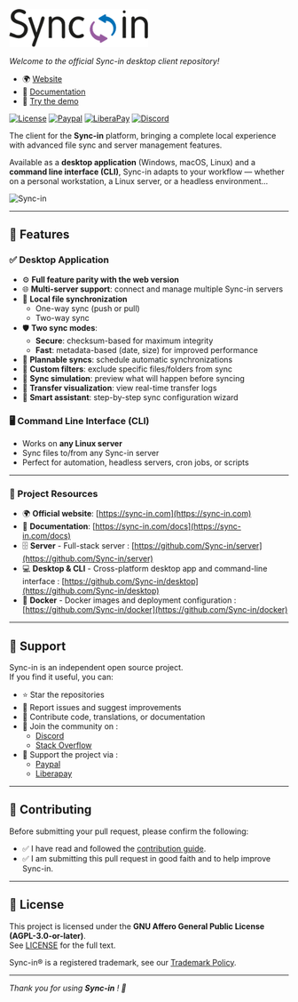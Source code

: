<a href="https://sync-in.com" target="_blank" rel="noopener">
<picture>
  <source srcset="https://raw.githubusercontent.com/Sync-in/assets/main/logo-dark.svg" media="(prefers-color-scheme: dark)" />
  <img src="https://raw.githubusercontent.com/Sync-in/assets/main/logo.svg" alt="Sync-in" width="250" height="auto" />
</picture>
</a>

_Welcome to the official Sync-in desktop client repository!_

- 🌍 [Website](https://sync-in.com)
- 📄 [Documentation](https://sync-in.com/docs)
- 🧪 [Try the demo](https://sync-in.com/docs/demo)

<a href="#-license"><img src="https://img.shields.io/badge/Licence-AGPL%20v3.0-green.svg" alt="License"/></a>
<a href="https://www.paypal.com/donate/?business=HU3F3CMDDH7YJ&no_recurring=0&item_name=I+rely+on+your+donations+to+grow+the+Sync-in+open+source+project.+Thank+you+for+your+support+%E2%80%94+it+truly+makes+a+difference%21&currency_code=EUR" target="_blank"><img src="https://img.shields.io/badge/Donate-PayPal-blue.svg" alt="Paypal"/></a>
<a href="https://liberapay.com/sync-in/donate" target="_blank"><img src="https://img.shields.io/badge/Donate-LiberaPay-yellow.svg" alt="LiberaPay"/></a>
<a href="https://discord.gg/qhJyzwaymT" target="_blank"><img src="https://img.shields.io/badge/Discord-Online-brightgreen.svg" alt="Discord"/></a>

The client for the **Sync-in** platform, bringing a complete local experience with advanced file sync and
server management features.

Available as a **desktop application** (Windows, macOS, Linux) and a **command line interface (CLI)**, Sync-in adapts to
your workflow — whether on a personal workstation, a Linux server, or a headless environment...

<picture>
  <source srcset="https://raw.githubusercontent.com/Sync-in/assets/main/desktop-dark.png" media="(prefers-color-scheme: dark)" />
  <img src="https://raw.githubusercontent.com/Sync-in/assets/main/desktop.png" alt="Sync-in" width="600"/>
</picture>

---

## 🚀 Features

### ✅ Desktop Application

- ⚙️ **Full feature parity with the web version**
- 🌐 **Multi-server support**: connect and manage multiple Sync-in servers
- 🔁 **Local file synchronization**
    - One-way sync (push or pull)
    - Two-way sync
- 🛡️ **Two sync modes**:
    - **Secure**: checksum-based for maximum integrity
    - **Fast**: metadata-based (date, size) for improved performance
- 📆 **Plannable syncs**: schedule automatic synchronizations
- 🎯 **Custom filters**: exclude specific files/folders from sync
- 🧪 **Sync simulation**: preview what will happen before syncing
- 👀 **Transfer visualization**: view real-time transfer logs
- 🤖 **Smart assistant**: step-by-step sync configuration wizard

### 🖥️ Command Line Interface (CLI)

- Works on **any Linux server**
- Sync files to/from any Sync-in server
- Perfect for automation, headless servers, cron jobs, or scripts

---

### 🧩 Project Resources

- 🌍 **Official website**: [https://sync-in.com](https://sync-in.com)
- 📖 **Documentation**: [https://sync-in.com/docs](https://sync-in.com/docs)
- 🗄️ **Server** - Full-stack server : [https://github.com/Sync-in/server](https://github.com/Sync-in/server)
- 💻 **Desktop & CLI** - Cross-platform desktop app and command-line interface : [https://github.com/Sync-in/desktop](https://github.com/Sync-in/desktop)
- 🐳 **Docker** - Docker images and deployment configuration : [https://github.com/Sync-in/docker](https://github.com/Sync-in/docker)

---

## 💛 Support

Sync-in is an independent open source project.  
If you find it useful, you can:

- ⭐ Star the repositories
- 🐛 Report issues and suggest improvements
- 🤝 Contribute code, translations, or documentation
- 💬 Join the community on :
  - [Discord](https://discord.gg/qhJyzwaymT)
  - [Stack Overflow](https://stackoverflow.com/questions/tagged/sync-in)
- 💖 Support the project via :
  - [Paypal](https://www.paypal.com/donate/?business=HU3F3CMDDH7YJ&no_recurring=0&item_name=I+rely+on+your+donations+to+grow+the+Sync-in+open+source+project.+Thank+you+for+your+support+%E2%80%94+it+truly+makes+a+difference%21&currency_code=EUR)
  - [Liberapay](https://liberapay.com/sync-in)

---

## 🤝 Contributing
Before submitting your pull request, please confirm the following:

- ✅ I have read and followed the [contribution guide](readme/CONTRIBUTING.md).
- ✅ I am submitting this pull request in good faith and to help improve Sync-in.

---

## 📜 License
This project is licensed under the **GNU Affero General Public License (AGPL-3.0-or-later)**.  
See [LICENSE](LICENSE) for the full text.

Sync-in® is a registered trademark, see our [Trademark Policy](https://sync-in.com/docs/about/trademark).

---

_Thank you for using **Sync-in** ! 🚀_
